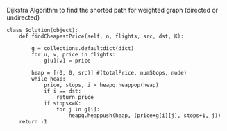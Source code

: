 Dijkstra Algorithm to find the shorted path for weighted graph (directed or undirected)

```
class Solution(object):
    def findCheapestPrice(self, n, flights, src, dst, K):

        g = collections.defaultdict(dict)
        for u, v, price in flights:
            g[u][v] = price
        
        heap = [(0, 0, src)] #(totalPrice, numStops, node)
        while heap:
            price, stops, i = heapq.heappop(heap)
            if i == dst:
                return price
            if stops<=K:
                for j in g[i]:
                    heapq.heappush(heap, (price+g[i][j], stops+1, j))
    return -1
```
